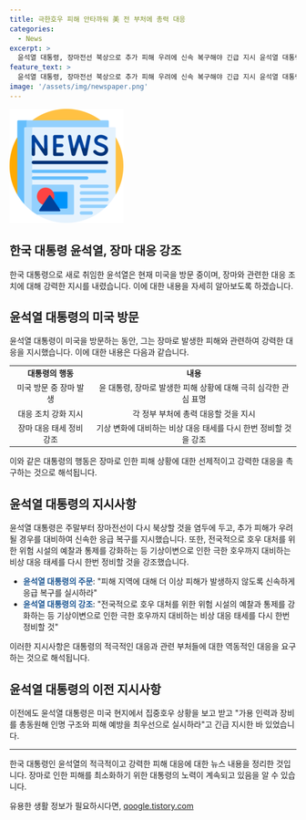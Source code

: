 ```yaml
---
title: 극한호우 피해 안타까워 美 전 부처에 총력 대응
categories:
  - News
excerpt: >
  윤석열 대통령, 장마전선 북상으로 추가 피해 우려에 신속 복구해야 긴급 지시 윤석열 대통령이 미국 방문 중 극한 호우로 발생한 피해에 대해 정부 부처에 총력 대응할 것을 지시했습니다. 주말부터 장마전선이 다시 북상하여 추가 피해가 우려되는 상황에서, 피해 지역에 신속한 응급 복구를 지시하고, 극한 호우 대비를 강화하라고 강조했습니다. 가용 인력과 장비를 동원하여 인명 구조와 피해 예방을 최우선으로 실시하도록 지침을 내렸습니다.
feature_text: >
  윤석열 대통령, 장마전선 북상으로 추가 피해 우려에 신속 복구해야 긴급 지시 윤석열 대통령이 미국 방문 중 극한 호우로 발생한 피해에 대해 정부 부처에 총력 대응할 것을 지시했습니다. 주말부터 장마전선이 다시 북상하여 추가 피해가 우려되는 상황에서, 피해 지역에 신속한 응급 복구를 지시하고, 극한 호우 대비를 강화하라고 강조했습니다. 가용 인력과 장비를 동원하여 인명 구조와 피해 예방을 최우선으로 실시하도록 지침을 내렸습니다.
image: '/assets/img/newspaper.png'
---
```


<p><img src="/assets/img/newspaper.png" alt="kimp 속보" /></p>

<h2 data-ke-size="size26">한국 대통령 윤석열, 장마 대응 강조</h2>

<p data-ke-size="size16">한국 대통령으로 새로 취임한 윤석열은 현재 미국을 방문 중이며, 장마와 관련한 대응 조치에 대해 강력한 지시를 내렸습니다. 이에 대한 내용을 자세히 알아보도록 하겠습니다.</p>

<h2 data-ke-size="size24">윤석열 대통령의 미국 방문</h2>

<p data-ke-size="size16">윤석열 대통령이 미국을 방문하는 동안, 그는 장마로 발생한 피해와 관련하여 강력한 대응을 지시했습니다. 이에 대한 내용은 다음과 같습니다.</p>

<table>
    <tr>
        <td style="text-align: center; height: 17px;"><b>대통령의 행동</b></td>
        <td style="text-align: center; height: 17px;"><b>내용</b></td>
    </tr>
    <tr>
        <td style="text-align: center;">미국 방문 중 장마 발생</td>
        <td style="text-align: center;">윤 대통령, 장마로 발생한 피해 상황에 대해 극히 심각한 관심 표명</td>
    </tr>
    <tr>
        <td style="text-align: center;">대응 조치 강화 지시</td>
        <td style="text-align: center;">각 정부 부처에 총력 대응할 것을 지시</td>
    </tr>
    <tr>
        <td style="text-align: center;">장마 대응 태세 정비 강조</td>
        <td style="text-align: center;">기상 변화에 대비하는 비상 대응 태세를 다시 한번 정비할 것을 강조</td>
    </tr>
</table>

<p data-ke-size="size16">이와 같은 대통령의 행동은 장마로 인한 피해 상황에 대한 선제적이고 강력한 대응을 촉구하는 것으로 해석됩니다.</p>

<h2 data-ke-size="size24">윤석열 대통령의 지시사항</h2>

<p data-ke-size="size16">윤석열 대통령은 주말부터 장마전선이 다시 북상할 것을 염두에 두고, 추가 피해가 우려될 경우를 대비하여 신속한 응급 복구를 지시했습니다. 또한, 전국적으로 호우 대처를 위한 위험 시설의 예찰과 통제를 강화하는 등 기상이변으로 인한 극한 호우까지 대비하는 비상 대응 태세를 다시 한번 정비할 것을 강조했습니다.</p>

<ul>
    <li><b><span style="color: #1a5490;">윤석열 대통령의 주문</span></b>: "피해 지역에 대해 더 이상 피해가 발생하지 않도록 신속하게 응급 복구를 실시하라"</li>
    <li><b><span style="color: #1a5490;">윤석열 대통령의 강조</span></b>: "전국적으로 호우 대처를 위한 위험 시설의 예찰과 통제를 강화하는 등 기상이변으로 인한 극한 호우까지 대비하는 비상 대응 태세를 다시 한번 정비할 것"</li>
</ul>

<p data-ke-size="size16">이러한 지시사항은 대통령의 적극적인 대응과 관련 부처들에 대한 역동적인 대응을 요구하는 것으로 해석됩니다.</p>

<h2 data-ke-size="size24">윤석열 대통령의 이전 지시사항</h2>

<p data-ke-size="size16">이전에도 윤석열 대통령은 미국 현지에서 집중호우 상황을 보고 받고 "가용 인력과 장비를 총동원해 인명 구조와 피해 예방을 최우선으로 실시하라"고 긴급 지시한 바 있었습니다.</p>

<hr>

<p data-ke-size="size16">한국 대통령인 윤석열의 적극적이고 강력한 피해 대응에 대한 뉴스 내용을 정리한 것입니다. 장마로 인한 피해를 최소화하기 위한 대통령의 노력이 계속되고 있음을 알 수 있습니다.</p>
유용한 생활 정보가 필요하시다면, <a href="https://qoogle.tistory.com" rel="dofollow">qoogle.tistory.com</a>


